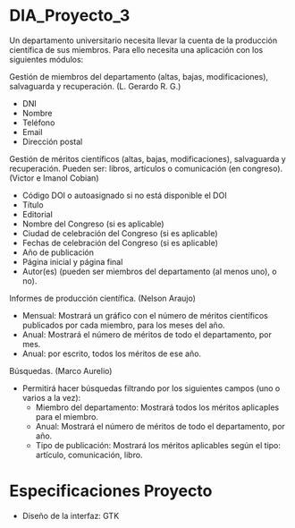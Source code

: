 # DIA_Proyecto_3

Un departamento universitario necesita llevar la cuenta de la producción científica de sus miembros. Para ello necesita una aplicación con los siguientes módulos:

Gestión de miembros del departamento (altas, bajas, modificaciones), salvaguarda y recuperación. (L. Gerardo R. G.)

  - DNI  
  - Nombre  
  - Teléfono  
  - Email  
  - Dirección postal  
  
  
Gestión de méritos científicos (altas, bajas, modificaciones), salvaguarda y recuperación. Pueden ser: libros, artículos o comunicación   (en congreso). (Victor e Imanol Cobian)

  - Código DOI o autoasignado si no está disponible el DOI  
  - Título  
  - Editorial  
  - Nombre del Congreso (si es aplicable)  
  - Ciudad de celebración del Congreso (si es aplicable)  
  - Fechas de celebración del Congreso (si es aplicable)  
  - Año de publicación  
  - Página inicial y página final  
  - Autor(es) (pueden ser miembros del departamento (al menos uno), o no).  
  
  
Informes de producción científica. (Nelson Araujo)
  - Mensual: Mostrará un gráfico con el número de méritos científicos publicados por cada miembro, para los meses del año.
  - Anual: Mostrará el número de méritos de todo el departamento, por mes.
  - Anual: por escrito, todos los méritos de ese año.

Búsquedas. (Marco Aurelio)
  - Permitirá hacer búsquedas filtrando por los siguientes campos (uno o varios a la vez):
    - Miembro del departamento: Mostrará todos los méritos aplicaples para el miembro.
    - Anual: Mostrará el número de méritos de todo el departamento, por año.
    - Tipo de publicación: Mostrará los méritos aplicables según el tipo: artículo, comunicación, libro.

# Especificaciones Proyecto 
- Diseño de la interfaz: GTK



